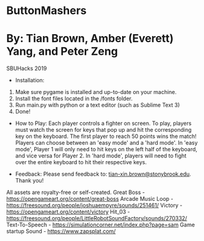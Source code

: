 # ButtonMashers
# By: Tian Brown, Amber (Everett) Yang, and Peter Zeng
SBUHacks 2019

* Installation:
1) Make sure pygame is installed and up-to-date on your machine.
2) Install the font files located in the /fonts folder.
3) Run main.py with python or a text editor (such as Sublime Text 3)
4) Done!

* How to Play:
Each player controls a fighter on screen. To play, players must watch the screen for keys that pop up and hit the corresponding key on the keyboard.
The first player to reach 50 points wins the match!
Players can choose between an 'easy mode' and a 'hard mode'. In 'easy mode', Player 1 will only need to hit keys on the left half of the keyboard,
and vice versa for Player 2. In 'hard mode', players will need to fight over the entire keyboard to hit their respective keys.

* Feedback:
Please send feedback to: tian-xin.brown@stonybrook.edu.
Thank you!

All assets are royalty-free or self-created.
Great Boss - https://opengameart.org/content/great-boss
Arcade Music Loop - https://freesound.org/people/joshuaempyre/sounds/251461/
Victory - https://opengameart.org/content/victory
Hit_03 - https://freesound.org/people/LittleRobotSoundFactory/sounds/270332/
Text-To-Speech -  https://simulationcorner.net/index.php?page=sam
Game startup Sound - https://www.zapsplat.com/
